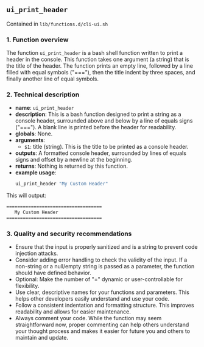 ## `ui_print_header`

Contained in `lib/functions.d/cli-ui.sh`

### 1. Function overview

The function `ui_print_header` is a bash shell function written to print a header in the console. This function takes one argument (a string) that is the title of the header. The function prints an empty line, followed by a line filled with equal symbols ("==="), then the title indent by three spaces, and finally another line of equal symbols.

### 2. Technical description

- **name**: `ui_print_header`
- **description**: This is a bash function designed to print a string as a console header, surrounded above and below by a line of equals signs ("==="). A blank line is printed before the header for readability.
- **globals**: None.
- **arguments**: 
  - `$1`: title (string). This is the title to be printed as a console header.
- **outputs**: A formatted console header, surrounded by lines of equals signs and offset by a newline at the beginning.
- **returns**: Nothing is returned by this function.
- **example usage**: 
  ```bash
  ui_print_header "My Custom Header"
  ```
  
This will output:

```bash
===================================
   My Custom Header
===================================
```

### 3. Quality and security recommendations

- Ensure that the input is properly sanitized and is a string to prevent code injection attacks.
- Consider adding error handling to check the validity of the input. If a non-string or a null/empty string is passed as a parameter, the function should have defined behavior.
- Optional: Make the number of "=" dynamic or user-controllable for flexibility.
- Use clear, descriptive names for your functions and parameters. This helps other developers easily understand and use your code.
- Follow a consistent indentation and formatting structure. This improves readability and allows for easier maintenance.
- Always comment your code. While the function may seem straightforward now, proper commenting can help others understand your thought process and makes it easier for future you and others to maintain and update.

